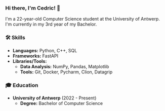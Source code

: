 ### Hi there, I'm Cedric! 👋

I'm a 22-year-old Computer Science student at the University of Antwerp. I'm currently in my 3rd year of my Bachelor.

### 🛠️ Skills
- **Languages:** Python, C++, SQL
- **Frameworks:** FastAPI
- **Libraries/Tools:**
  - **Data Analysis:** NumPy, Pandas, Matplotlib
  - **Tools:** Git, Docker, Pycharm, Clion, Datagrip

### 🎓 Education
- **University of Antwerp** (2022 - Present)
  - **Degree:** Bachelor of Computer Science
  
